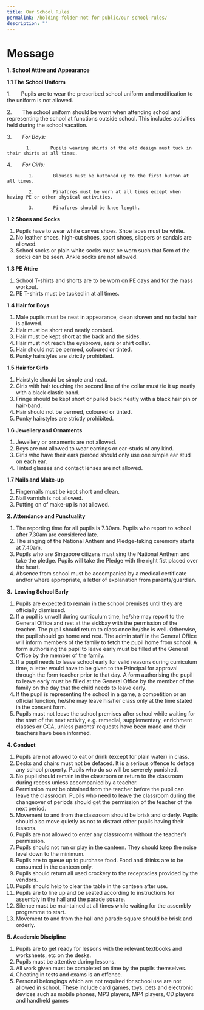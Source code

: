 ```yaml
---
title: Our School Rules
permalink: /holding-folder-not-for-public/our-school-rules/
description: ""
---
```

Message
================


**1\. School Attire and Appearance**

**1.1 The School Uniform**

1.       Pupils are to wear the prescribed school uniform and modification to the uniform is not allowed.

2.       The school uniform should be worn when attending school and representing the school at functions outside school. This includes activities held during the school vacation.

3.       _For Boys:_

           1.       Pupils wearing shirts of the old design must tuck in their shirts at all times.  

4.       _For Girls:_

            1.       Blouses must be buttoned up to the first button at all times.

            2.       Pinafores must be worn at all times except when having PE or other physical activities.

            3.       Pinafores should be knee length.

**1.2 Shoes and Socks**

1.  Pupils have to wear white canvas shoes. Shoe laces must be white.
2.  No leather shoes, high-cut shoes, sport shoes, slippers or sandals are allowed.
3.  School socks or plain white socks must be worn such that 5cm of the socks can be seen. Ankle socks are not allowed.

**1.3 PE Attire**

1.  School T-shirts and shorts are to be worn on PE days and for the mass workout.
2.  PE T-shirts must be tucked in at all times.

**1.4 Hair for Boys**

1.  Male pupils must be neat in appearance, clean shaven and no facial hair is allowed.
2.  Hair must be short and neatly combed.
3.  Hair must be kept short at the back and the sides.
4.  Hair must not reach the eyebrows, ears or shirt collar.
5.  Hair should not be permed, coloured or tinted.
6.  Punky hairstyles are strictly prohibited.

**1.5 Hair for Girls**

1.  Hairstyle should be simple and neat.
2.  Girls with hair touching the second line of the collar must tie it up neatly with a black elastic band.
3.  Fringe should be kept short or pulled back neatly with a black hair pin or hair-band.
4.  Hair should not be permed, coloured or tinted.
5.  Punky hairstyles are strictly prohibited.

**1.6 Jewellery and Ornaments**

1.  Jewellery or ornaments are not allowed.
2.  Boys are not allowed to wear earrings or ear-studs of any kind.
3.  Girls who have their ears pierced should only use one simple ear stud on each ear.
4.  Tinted glasses and contact lenses are not allowed.

**1.7 Nails and Make-up**

1.  Fingernails must be kept short and clean.
2.  Nail varnish is not allowed.
3.  Putting on of make-up is not allowed.

**2\. Attendance and Punctuality**

1.  The reporting time for all pupils is 7.30am. Pupils who report to school after 7.30am are considered late.
2.  The singing of the National Anthem and Pledge-taking ceremony starts at 7.40am.
3.  Pupils who are Singapore citizens must sing the National Anthem and take the pledge. Pupils will take the Pledge with the right fist placed over the heart.
4.  Absence from school must be accompanied by a medical certificate and/or where appropriate, a letter of explanation from parents/guardian.

**3\.  Leaving School Early**

1.  Pupils are expected to remain in the school premises until they are officially dismissed.
2.  If a pupil is unwell during curriculum time, he/she may report to the General Office and rest at the sickbay with the permission of the teacher. The pupil should return to class once he/she is well. Otherwise, the pupil should go home and rest. The admin staff in the General Office will inform members of the family to fetch the pupil home from school. A form authorising the pupil to leave early must be filled at the General Office by the member of the family.
3.  If a pupil needs to leave school early for valid reasons during curriculum time, a letter would have to be given to the Principal for approval through the form teacher prior to that day. A form authorising the pupil to leave early must be filled at the General Office by the member of the family on the day that the child needs to leave early.
4.  If the pupil is representing the school in a game, a competition or an official function, he/she may leave his/her class only at the time stated in the consent form.
5.  Pupils must not leave the school premises after school while waiting for the start of the next activity, e.g. remedial, supplementary, enrichment classes or CCA, unless parents’ requests have been made and their teachers have been informed.

**4\. Conduct**

1.  Pupils are not allowed to eat or drink (except for plain water) in class.
2.  Desks and chairs must not be defaced. It is a serious offence to deface any school property. Pupils who do so will be severely punished.
3.  No pupil should remain in the classroom or return to the classroom during recess unless accompanied by a teacher.
4.  Permission must be obtained from the teacher before the pupil can leave the classroom. Pupils who need to leave the classroom during the changeover of periods should get the permission of the teacher of the next period.
5.  Movement to and from the classroom should be brisk and orderly. Pupils should also move quietly as not to distract other pupils having their lessons.
6.  Pupils are not allowed to enter any classrooms without the teacher’s permission.
7.  Pupils should not run or play in the canteen. They should keep the noise level down to the minimum.
8.  Pupils are to queue up to purchase food. Food and drinks are to be consumed in the canteen only.
9.  Pupils should return all used crockery to the receptacles provided by the vendors.
10.  Pupils should help to clear the table in the canteen after use.
11.  Pupils are to line up and be seated according to instructions for assembly in the hall and the parade square.
12.  Silence must be maintained at all times while waiting for the assembly programme to start.
13.  Movement to and from the hall and parade square should be brisk and orderly.

**5\. Academic Discipline**

1.  Pupils are to get ready for lessons with the relevant textbooks and worksheets, etc on the desks.
2.  Pupils must be attentive during lessons.
3.  All work given must be completed on time by the pupils themselves.
4.  Cheating in tests and exams is an offence.
5.  Personal belongings which are not required for school use are not allowed in school. These include card games, toys, pets and electronic devices such as mobile phones, MP3 players, MP4 players, CD players and handheld games